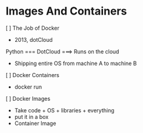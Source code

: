 # Images And Containers

[ ] The Job of Docker
  - 2013, dotCloud

  Python              === DotCloud  ===>    Runs on the cloud





  - Shipping entire OS from machine A to machine B

[ ] Docker Containers
  - docker run 

[ ] Docker Images
  - Take code + OS + libraries + everything
  - put it in a box
  - Container Image
